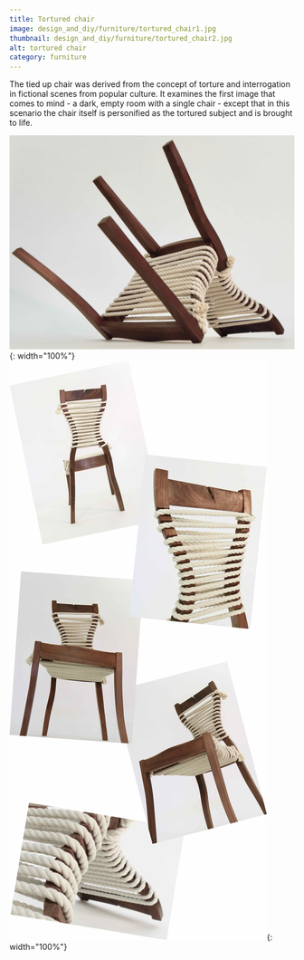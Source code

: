 ```yaml
---
title: Tortured chair
image: design_and_diy/furniture/tortured_chair1.jpg
thumbnail: design_and_diy/furniture/tortured_chair2.jpg
alt: tortured chair
category: furniture
---
```


The tied up chair was derived from the concept of torture and interrogation in fictional scenes from popular culture. It examines the first image that comes to mind - a dark, empty room with a single chair - except that in this scenario the chair itself is personified as the tortured subject and is brought to life.

![rope tied chair](./assets/img/design_and_diy/furniture/tortured_chair2.jpg){: width="100%"}
![rope tied chair](./assets/img/design_and_diy/furniture/tortured_chair3.jpg){: width="100%"}

